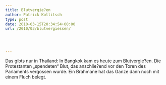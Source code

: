 ```yaml
---
title: Blutvergie?en
author: Patrick Kollitsch
type: post
date: 2010-03-15T20:34:54+00:00
url: /2010/03/blutvergiessen/




---
```

Das gibts nur in Thailand: In Bangkok kam es heute zum Blutvergie?en. Die Protestanten &#8222;spendeten&#8220; Blut, das anschlie?end vor den Toren des Parlaments vergossen wurde. Ein Brahmane hat das Ganze dann noch mit einem Fluch belegt.